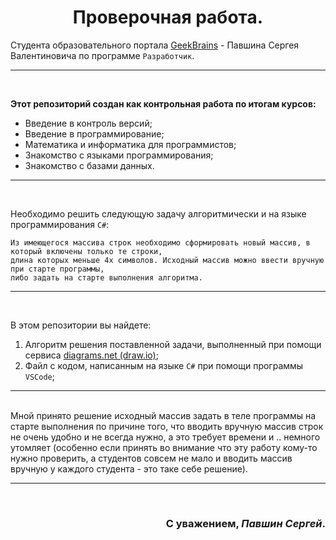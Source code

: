 <h1 align="center">Проверочная работа.</h1>

Студента образовательного портала [GeekBrains][1] - Павшина Сергея Валентиновича по программе `Разработчик`.
***
</br>

**Этот репозиторий создан как контрольная работа по итогам курсов:**

* Введение в контроль версий;
* Введение в программирование;
* Математика и информатика для программистов;
* Знакомство с языками программирования;
* Знакомство с базами данных.
***
</br>

Необходимо решить следующую задачу алгоритмически и на языке программирования `С#`:

    Из имеющегося массива строк необходимо сформировать новый массив, в который включены только те строки, 
    длина которых меньше 4х символов. Исходный массив можно ввести вручную при старте программы, 
    либо задать на старте выполнения алгоритма.
***
</br>

В этом репозитории вы найдете:
1. Алгоритм решения поставленной задачи, выполненный при помощи сервиса [diagrams.net (draw.io)][2];
2. Файл с кодом, написанным на языке `C#` при помощи программы `VSCode`;
***
</br>
Мной принято решение исходный массив задать в теле программы на старте выполнения по причине того, что вводить вручную массив строк не очень удобно и не всегда нужно, а это требует времени и .. немного утомляет (особенно если принять во внимание что эту работу кому-то нужно проверить, а студентов совсем не мало и вводить массив вручную у каждого студента - это таке себе решение). 

***
</br>

<h3 align="right">С уважением, <i>Павшин Сергей</i>.</h3>



[1]: https://gb.ru/             "Образовательный портал - GeekBrains"
[2]: https://app.diagrams.net/  "Сервис построения диаграмм - Draw.io"